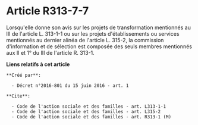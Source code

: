 # Article R313-7-7

Lorsqu'elle donne son avis sur les projets de transformation mentionnés au III de l'article L. 313-1-1 ou sur les projets
d'établissements ou services mentionnés au dernier alinéa de l'article L. 315-2, la commission d'information et de sélection
est composée des seuls membres mentionnés aux II et 1° du III de l'article R. 313-1.

**Liens relatifs à cet article**

	**Créé par**:

	  - Décret n°2016-801 du 15 juin 2016 - art. 1

	**Cite**:

	  - Code de l'action sociale et des familles - art. L313-1-1
	  - Code de l'action sociale et des familles - art. L315-2
	  - Code de l'action sociale et des familles - art. R313-1 (M)
